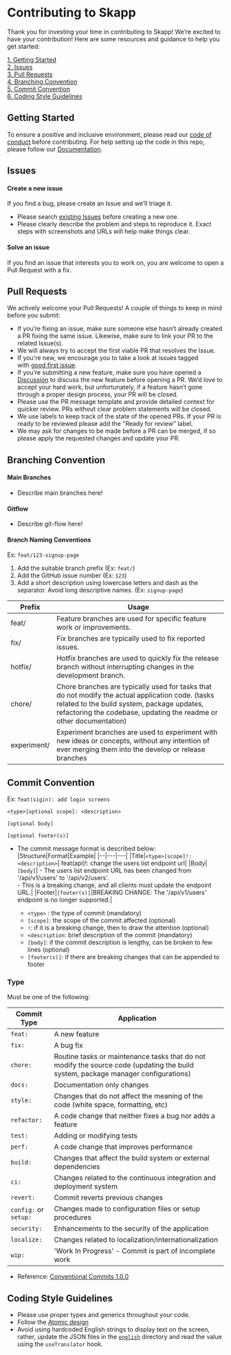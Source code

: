 # Contributing to Skapp

Thank you for investing your time in contributing to Skapp! We’re excited to have your contribution! Here are some resources and guidance to help you get started:

[1. Getting Started](#getting-started)\
[2. Issues](#issues)\
[3. Pull Requests](#pull-requests)\
[4. Branching Convention](#branching-convention)\
[5. Commit Convention](#commit-convention)\
[6. Coding Style Guidelines](#coding-style-guidelines)

## Getting Started

To ensure a positive and inclusive environment, please read our [code of conduct](https://github.com/SkappHQ/skapp-fe?tab=coc-ov-file) before contributing. For help setting up the code in this repo, please follow our [Documentation](https://docs.skapp.com/).

## Issues

#### Create a new issue

If you find a bug, please create an Issue and we’ll triage it.

- Please search [existing Issues](https://github.com/SkappHQ/skapp-fe/issues) before creating a new one.
- Please clearly describe the problem and steps to reproduce it. Exact steps with screenshots and URLs will help make things clear.

#### Solve an issue

If you find an issue that interests you to work on, you are welcome to open a Pull Request with a fix.

## Pull Requests

We actively welcome your Pull Requests! A couple of things to keep in mind before you submit:

- If you’re fixing an issue, make sure someone else hasn’t already created a PR fixing the same issue. Likewise, make sure to link your PR to the related Issue(s).
- We will always try to accept the first viable PR that resolves the Issue.
- If you're new, we encourage you to take a look at issues tagged with [good first issue](https://github.com/SkappHQ/skapp-fe/issues?q=is%3Aissue+is%3Aopen+label%3A%22good+first+issue%22).
- If you’re submitting a new feature, make sure you have opened a [Discussion](https://github.com/orgs/SkappHQ/discussions) to discuss the new feature before opening a PR. We’d love to accept your hard work, but unfortunately, if a feature hasn’t gone through a proper design process, your PR will be closed.
- Please use the PR message template and provide detailed context for quicker review. PRs without clear problem statements will be closed.
- We use labels to keep track of the state of the opened PRs. If your PR is ready to be reviewed please add the "Ready for review" label.
- We may ask for changes to be made before a PR can be merged, if so please apply the requested changes and update your PR.

## Branching Convention

#### Main Branches

- Describe main branches here!

#### Gitflow

- Describe git-flow here!

#### Branch Naming Conventions

Ex: `feat/123-signup-page`

1. Add the suitable branch prefix (Ex: `feat/`)
2. Add the GitHub issue number (Ex: `123`)
3. Add a short description using lowercase letters and dash as the separator. Avoid long descriptive names. (Ex: `signup-page`)

| Prefix      | Usage                                                                                                                                                                                                                  |
| ----------- | ---------------------------------------------------------------------------------------------------------------------------------------------------------------------------------------------------------------------- |
| feat/       | Feature branches are used for specific feature work or improvements.                                                                                                                                                   |
| fix/        | Fix branches are typically used to fix reported issues.                                                                                                                                                                |
| hotfix/     | Hotfix branches are used to quickly fix the release branch without interrupting changes in the development branch.                                                                                                     |
| chore/      | Chore branches are typically used for tasks that do not modify the actual application code. (tasks related to the build system, package updates, refactoring the codebase, updating the readme or other documentation) |
| experiment/ | Experiment branches are used to experiment with new ideas or concepts, without any intention of ever merging them into the develop or release branches                                                                 |

## Commit Convention

Ex: `feat(sigin): add login screens`

```
<type>[optional scope]: <description>

[optional body]

[optional footer(s)]
```

- The commit message format is described below:
  |Structure|Format|Example|
  |--|---|---|
  |Title|`<type>[scope]!: <description>`| feat(api)!: change the users list endpoint url|
  |Body|`[body]`| - The users list endpoint URL has been changed from '/api/v1/users' to '/api/v2/users'. <br> - This is a breaking change, and all clients must update the endpoint URL.|
  |Footer|`[footer(s)]`|BREAKING CHANGE: The '/api/v1/users' endpoint is no longer supported.|

  - `<type>` : the type of commit (mandatory)
  - `[scope]`: the scope of the commit affected (optional)
  - `!`: if it is a breaking change, then to draw the attention (optional)
  - `<description`: brief description of the commit (mandatory)
  - `[body]`: if the commit description is lengthy, can be broken to few lines (optional)
  - `[footer(s)]`: if there are breaking changes that can be appended to footer

### Type

Must be one of the following:

| Commit Type           | Application                                                                                                                       |
| --------------------- | --------------------------------------------------------------------------------------------------------------------------------- |
| `feat:`               | A new feature                                                                                                                     |
| `fix:`                | A bug fix                                                                                                                         |
| `chore:`              | Routine tasks or maintenance tasks that do not modify the source code (updating the build system, package manager configurations) |
| `docs:`               | Documentation only changes                                                                                                        |
| `style:`              | Changes that do not affect the meaning of the code (white space, formatting, etc)                                                 |
| `refactor:`           | A code change that neither fixes a bug nor adds a feature                                                                         |
| `test:`               | Adding or modifying tests                                                                                                         |
| `perf:`               | A code change that improves performance                                                                                           |
| `build:`              | Changes that affect the build system or external dependencies                                                                     |
| `ci:`                 | Changes related to the continuous integration and deployment system                                                               |
| `revert:`             | Commit reverts previous changes                                                                                                   |
| `config:` or `setup:` | Changes made to configuration files or setup procedures                                                                           |
| `security:`           | Enhancements to the security of the application                                                                                   |
| `localize:`           | Changes related to localization/internationalization                                                                              |
| `wip:`                | 'Work In Progress' - Commit is part of incomplete work                                                                            |

- Reference: [Conventional Commits 1.0.0](https://www.conventionalcommits.org/en/v1.0.0)

## Coding Style Guidelines

- Please use proper types and generics throughout your code.
- Follow the [Atomic design](https://atomicdesign.bradfrost.com/)
- Avoid using hardcoded English strings to display text on the screen, rather, update the JSON files in the [`english`](frontend/src/community/common/assets/languages/english) directory and read the value using the `useTranslator` hook.
